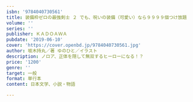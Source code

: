```yaml
---
isbn: '9784040730561'
title: 装備枠ゼロの最強剣士 ２ でも、呪いの装備（可愛い）なら９９９９個つけ放題
volume: ''
series: ''
publisher: ＫＡＤＯＡＷＡ
pubdate: '2019-06-10'
cover: 'https://cover.openbd.jp/9784040730561.jpg'
author: 坂木持丸／著 ゆのひと／イラスト
description: ノロア、正体を隠して無双するヒーローになる！？
price: '1200'
genre: ''
target: 一般
format: 単行本
content: 日本文学、小説・物語

---
```

